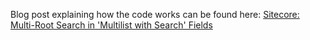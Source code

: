 Blog post explaining how the code works can be found here:
[Sitecore: Multi-Root Search in 'Multilist with Search' Fields](https://www.skillcore.net/sitecore/sitecore-azure-search-explorer-xdb-rebuild-status-issue)
